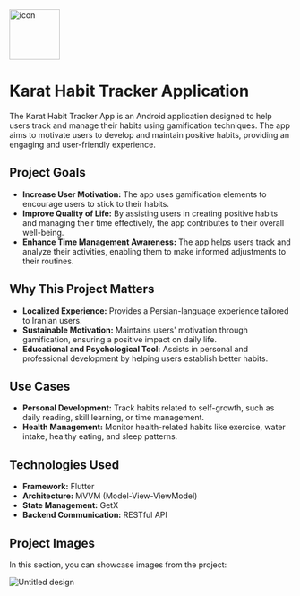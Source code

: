 
<div style="text-align: left;">
  <img src="https://github.com/user-attachments/assets/4a3ab746-ca54-40fa-979e-82e3c1ee8738" alt="icon" style="vertical-align: middle; width: 90px; height: 90px;">
  <h1 style="vertical-align: middle;">Karat Habit Tracker Application</h1>
</div>

The Karat Habit Tracker App is an Android application designed to help users track and manage their habits using gamification techniques. The app aims to motivate users to develop and maintain positive habits, providing an engaging and user-friendly experience.

## Project Goals
- **Increase User Motivation:** The app uses gamification elements to encourage users to stick to their habits.
- **Improve Quality of Life:** By assisting users in creating positive habits and managing their time effectively, the app contributes to their overall well-being.
- **Enhance Time Management Awareness:** The app helps users track and analyze their activities, enabling them to make informed adjustments to their routines.

## Why This Project Matters
- **Localized Experience:** Provides a Persian-language experience tailored to Iranian users.
- **Sustainable Motivation:** Maintains users' motivation through gamification, ensuring a positive impact on daily life.
- **Educational and Psychological Tool:** Assists in personal and professional development by helping users establish better habits.

## Use Cases
- **Personal Development:** Track habits related to self-growth, such as daily reading, skill learning, or time management.
- **Health Management:** Monitor health-related habits like exercise, water intake, healthy eating, and sleep patterns.

## Technologies Used
- **Framework:** Flutter
- **Architecture:** MVVM (Model-View-ViewModel)
- **State Management:** GetX
- **Backend Communication:** RESTful API


## Project Images
In this section, you can showcase images from the project:

![Untitled design](https://github.com/user-attachments/assets/336efa14-fe65-4a78-891c-921f5c9935df)
